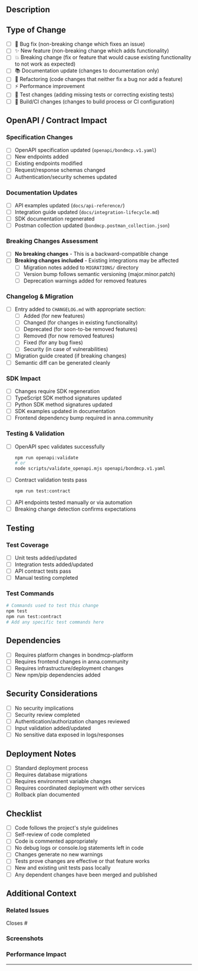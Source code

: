 ## Description

<!-- Provide a clear and concise description of your changes -->

## Type of Change

<!-- Mark with an `x` all the types that apply -->

- [ ] 🐛 Bug fix (non-breaking change which fixes an issue)
- [ ] ✨ New feature (non-breaking change which adds functionality)
- [ ] 💥 Breaking change (fix or feature that would cause existing functionality to not work as expected)
- [ ] 📚 Documentation update (changes to documentation only)
- [ ] 🔧 Refactoring (code changes that neither fix a bug nor add a feature)
- [ ] ⚡ Performance improvement
- [ ] 🧪 Test changes (adding missing tests or correcting existing tests)
- [ ] 🔨 Build/CI changes (changes to build process or CI configuration)

## OpenAPI / Contract Impact

<!-- Complete this section if your changes affect the OpenAPI specification or API contracts -->

### Specification Changes
- [ ] OpenAPI specification updated (`openapi/bondmcp.v1.yaml`)
- [ ] New endpoints added
- [ ] Existing endpoints modified
- [ ] Request/response schemas changed
- [ ] Authentication/security schemes updated

### Documentation Updates
- [ ] API examples updated (`docs/api-reference/`)
- [ ] Integration guide updated (`docs/integration-lifecycle.md`)
- [ ] SDK documentation regenerated
- [ ] Postman collection updated (`bondmcp.postman_collection.json`)

### Breaking Changes Assessment
- [ ] **No breaking changes** - This is a backward-compatible change
- [ ] **Breaking changes included** - Existing integrations may be affected
  - [ ] Migration notes added to `MIGRATIONS/` directory
  - [ ] Version bump follows semantic versioning (major.minor.patch)
  - [ ] Deprecation warnings added for removed features

### Changelog & Migration
- [ ] Entry added to `CHANGELOG.md` with appropriate section:
  - [ ] Added (for new features)
  - [ ] Changed (for changes in existing functionality)
  - [ ] Deprecated (for soon-to-be removed features)
  - [ ] Removed (for now removed features)
  - [ ] Fixed (for any bug fixes)
  - [ ] Security (in case of vulnerabilities)
- [ ] Migration guide created (if breaking changes)
- [ ] Semantic diff can be generated cleanly

### SDK Impact
- [ ] Changes require SDK regeneration
- [ ] TypeScript SDK method signatures updated
- [ ] Python SDK method signatures updated
- [ ] SDK examples updated in documentation
- [ ] Frontend dependency bump required in anna.community

### Testing & Validation
- [ ] OpenAPI spec validates successfully
  ```bash
  npm run openapi:validate
  # or
  node scripts/validate_openapi.mjs openapi/bondmcp.v1.yaml
  ```
- [ ] Contract validation tests pass
  ```bash
  npm run test:contract
  ```
- [ ] API endpoints tested manually or via automation
- [ ] Breaking change detection confirms expectations

## Testing

<!-- Describe the tests you ran to verify your changes -->

### Test Coverage
- [ ] Unit tests added/updated
- [ ] Integration tests added/updated
- [ ] API contract tests pass
- [ ] Manual testing completed

### Test Commands
```bash
# Commands used to test this change
npm test
npm run test:contract
# Add any specific test commands here
```

## Dependencies

<!-- List any dependencies that are required for this change -->

- [ ] Requires platform changes in bondmcp-platform
- [ ] Requires frontend changes in anna.community
- [ ] Requires infrastructure/deployment changes
- [ ] New npm/pip dependencies added

## Security Considerations

<!-- Address security implications of your changes -->

- [ ] No security implications
- [ ] Security review completed
- [ ] Authentication/authorization changes reviewed
- [ ] Input validation added/updated
- [ ] No sensitive data exposed in logs/responses

## Deployment Notes

<!-- Provide any special deployment instructions -->

- [ ] Standard deployment process
- [ ] Requires database migrations
- [ ] Requires environment variable changes
- [ ] Requires coordinated deployment with other services
- [ ] Rollback plan documented

## Checklist

<!-- General checklist for all PRs -->

- [ ] Code follows the project's style guidelines
- [ ] Self-review of code completed
- [ ] Code is commented appropriately
- [ ] No debug logs or console.log statements left in code
- [ ] Changes generate no new warnings
- [ ] Tests prove changes are effective or that feature works
- [ ] New and existing unit tests pass locally
- [ ] Any dependent changes have been merged and published

## Additional Context

<!-- Add any other context, screenshots, or information about the PR here -->

### Related Issues
<!-- Link to any related issues -->
Closes #<!-- issue number -->

### Screenshots
<!-- If applicable, add screenshots to help explain your changes -->

### Performance Impact
<!-- Describe any performance implications -->

---

<!-- 
## For Reviewers

### Review Checklist
- [ ] Code quality and standards
- [ ] Test coverage adequacy
- [ ] Documentation completeness
- [ ] Security considerations
- [ ] Performance implications
- [ ] API contract compatibility
- [ ] Migration guide accuracy (if breaking changes)

### OpenAPI Contract Review
- [ ] Specification changes are minimal and necessary
- [ ] New endpoints follow existing patterns
- [ ] Response schemas are consistent
- [ ] Error handling is comprehensive
- [ ] Authentication requirements are clear
-->